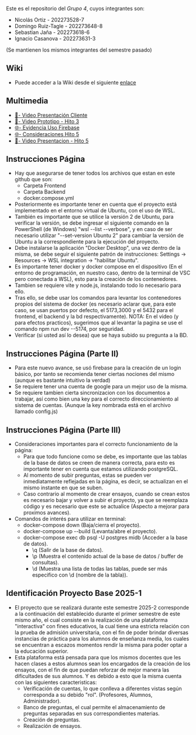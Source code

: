 Este es el repositorio del *Grupo 4*, cuyos integrantes son:

* Nicolás Ortiz - 202273528-7
* Domingo Ruiz-Tagle - 202273648-8
* Sebastian Jaña - 202273618-6
* Ignacio Casanova - 202273631-3

(Se mantienen los mismos integrantes del semestre pasado)

## Wiki
* Puede acceder a la Wiki desde el siguiente [enlace](https://github.com/xDoRuTa/GRUPO15-2025-PROYINF/wiki)

## Multimedia
* [🎥- Video Presentación Cliente](https://aula.usm.cl/mod/resource/view.php?id=6322574)
* [🎥- Video Prototipo - Hito 3](https://youtu.be/MSrKbSECel8)
* [🌐- Evidencia Uso Firebase](https://github.com/xDoRuTa/GRUPO15-2025-PROYINF/discussions/8)
* [🌐- Consideraciones Hito 5](https://github.com/xDoRuTa/GRUPO15-2025-PROYINF/discussions/10)
* [🎥- Video Presentacion - Hito 5](https://youtu.be/Zz3AJAsyoBA)
## Instrucciones Página

* Hay que asegurarse de tener todos los archivos que estan en este github que son:
    * Carpeta Frontend
    * Carpeta Backend
    * docker.compose.yml
* Posteriormente es importante tener en cuenta que el proyecto está implementado en el entorno virtual de Ubuntu, con el uso de WSL.
* También es importante que se utilice la versión 2 de Ubuntu, para verificar la versión, se debe ingresar el siguiente comando en la PowerShell (de Windows) "wsl --list --verbose", y en caso de ser necesario utilizar "--set-version Ubuntu 2" para cambiar la versión de Ubuntu a la correspondiente para la ejecución del proyecto.
* Debe instalarse la aplicación "Docker Desktop", una vez dentro de la misma, se debe seguir el siguiente patrón de instrucciones: Settings -> Resources -> WSL integration -> "habilitar Ubuntu".
* Es importante tener docker y docker compose en el dispositivo (En el entorno de programación, en nuestro caso, dentro de la terminal de VSC pero conectada a WSL), esto para la creación de los contenedores.
* Tambien se requiere vite y node.js, instalando todo lo necesario para ello.
* Tras ello, se debe usar los comandos para levantar los contenedores propios del sistema de docker (es necesario aclarar que,
  para este caso, se usan puertos por defecto, el 5173,3000 y el 5432 para el frontend, el backend y la bd respectivamente).
  NOTA: En el video (y para efectos practicos), sugerimos que al levantar la pagina se use el comando npm run dev --5174, por seguridad.
* Verificar (si usted así lo desea) que se haya subido su pregunta a la BD.

## Instrucciones Página (Parte II)
* Para este nuevo avance, se usó firebase para la creación de un login básico, por tanto se recomienda tener ciertas nociones del mismo (aunque es bastante intuitivo la verdad)
* Se requiere tener una cuenta de google para un mejor uso de la misma.
* Se requiere tambien cierta sincronizacion con los documentos a trabajar, así como bien una key para el correcto direccionamiento al sistema de cuentas. (Aunque la key nombrada está en el archivo llamado config.js)

## Instrucciones Página (Parte III)
* Consideraciones importantes para el correcto funcionamiento de la página:
   * Para que todo funcione como se debe, es importante que las tablas de la base de datos se creen de manera correcta, para esto es importante tener en cuenta que estamos utilizando postgreSQL.
   * Al momento de subir preguntas, estas se pueden ver inmediatamente reflejadas en la página, es decir, se actualizan en el mismo instante en que se suben.
   * Caso contrario al momento de crear ensayos, cuando se crean estos es necesario bajar y volver a subir el proyecto, ya que se reemplaza código y es necesario que este se actualice (Aspecto a mejorar para proximos avances).
* Comandos de interés para utilizar en terminal:
   * docker-compose down (Baja/cierra el proyecto).
   * docker-compose up --build (Levanta/abre el proyecto).
   * docker-compose exec db psql -U postgres midb (Acceder a la base de datos).
        * \q (Salir de la base de datos).
        * \p (Muestra el contenido actual de la base de datos / buffer de consultas).
        * \d (Muestra una lista de todas las tablas, puede ser más especifico con \d (nombre de la tabla)).

## Identificación Proyecto Base 2025-1
* El proyecto que se realizará durante este semestre 2025-2 corresponde a la continuación del establecido durante el primer semestre de este mismo año, el cual consiste en la realización de una plataforma "interactiva" con fines educativos, la cual tiene una estricta relación con la prueba de admisión universitaria, con el fin de poder brindar diversas instancias de práctica para los alumnos de enseñanza media, los cuales se encuentran a escazos momentos rendir la misma para poder optar a la educación superior.
* Esta plataforma está pensada para que los mismos docentes que les hacen clases a estos alumnos sean los encargados de la creación de los ensayos, con el fin de que puedan reforzar de mejor manera las dificultades de sus alumnos. Y es debido a esto que la misma cuenta con las siguientes caracteristicas:
   * Verificación de cuentas, lo que conlleva a diferentes vistas según corresponda a su debido "rol". (Profesores, Alumnos, Administrador).
   * Banco de preguntas, el cual permite el almacenamiento de preguntas separadas en sus correspondientes materias.
   * Creación de preguntas.
   * Realización de ensayos.
